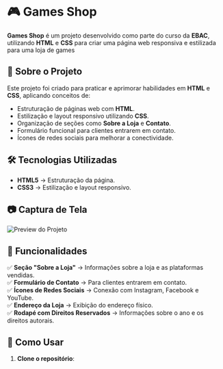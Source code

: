 # 🎮 Games Shop

**Games Shop** é um projeto desenvolvido como parte do curso da **EBAC**, utilizando **HTML** e **CSS** para criar uma página web responsiva e estilizada para uma loja de games

## 🚀 Sobre o Projeto

Este projeto foi criado para praticar e aprimorar habilidades em **HTML** e **CSS**, aplicando conceitos de:
- Estruturação de páginas web com **HTML**.
- Estilização e layout responsivo utilizando **CSS**.
- Organização de seções como **Sobre a Loja** e **Contato**.
- Formulário funcional para clientes entrarem em contato.
- Ícones de redes sociais para melhorar a conectividade.

## 🛠️ Tecnologias Utilizadas

- **HTML5** → Estruturação da página.
- **CSS3** → Estilização e layout responsivo.

## 📷 Captura de Tela

![Preview do Projeto](./assets/Prévia_do_projeto) <!-- Substitua pelo caminho correto da imagem do seu projeto -->

## 📌 Funcionalidades

✅ **Seção "Sobre a Loja"** → Informações sobre a loja e as plataformas vendidas.  
✅ **Formulário de Contato** → Para clientes entrarem em contato.  
✅ **Ícones de Redes Sociais** → Conexão com Instagram, Facebook e YouTube.  
✅ **Endereço da Loja** → Exibição do endereço físico.  
✅ **Rodapé com Direitos Reservados** → Informações sobre o ano e os direitos autorais.  

## 📂 Como Usar

1. **Clone o repositório**:
   ```bash
   


